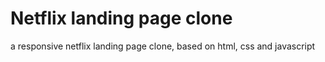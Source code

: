 # Netflix landing page clone

a responsive netflix landing page clone, based on html, css and javascript
